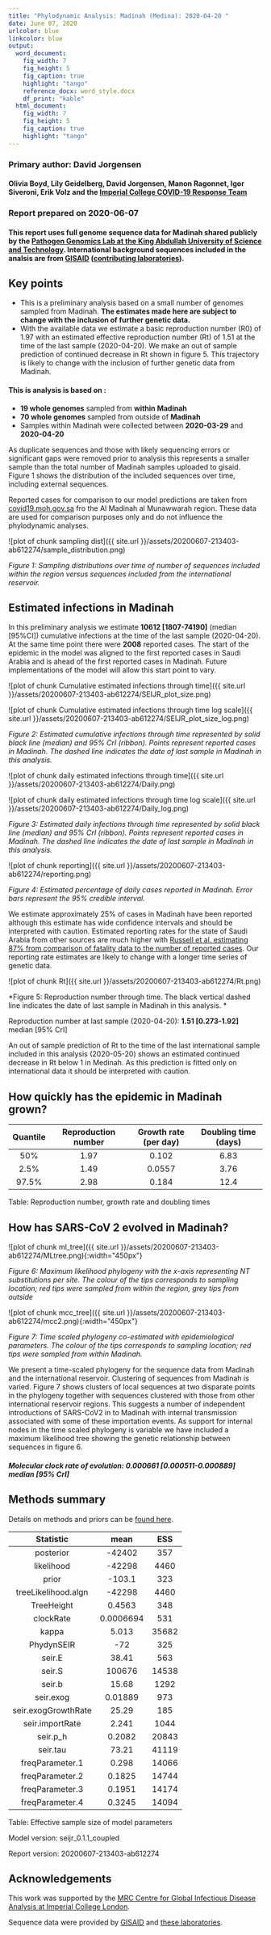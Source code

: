 ```yaml
---
title: "Phylodynamic Analysis: Madinah (Medina): 2020-04-20 "
date: June 07, 2020
urlcolor: blue
linkcolor: blue
output:
  word_document:
    fig_width: 7
    fig_height: 5
    fig_caption: true
    highlight: "tango"
    reference_docx: word_style.docx
    df_print: "kable"
  html_document:
    fig_width: 7
    fig_height: 5
    fig_caption: true
    highlight: "tango"
---
```



### Primary author: David Jorgensen

#### Olivia Boyd, Lily Geidelberg, David Jorgensen, Manon Ragonnet, Igor Siveroni, Erik Volz and the [Imperial College COVID-19 Response Team](http://sarscov2phylodynamics.org/about/)

### Report prepared on 2020-06-07

#### This report uses full genome sequence data for Madinah shared publicly by the [Pathogen Genomics Lab at the King Abdullah University of Science and Technology](https://pgl.kaust.edu.sa/). International background sequences included in the analsis are from [GISAID](http://www.epicov.org) ([contributing laboratories](http://whoinfectedwhom.org/gisaid_cov2020_acknowledgement_table.xls)).



## Key points
* This is a preliminary analysis based on a small number of genomes sampled from Madinah. **The estimates made here are subject to change with the inclusion of further genetic data.**
* With the available data we estimate a basic reproduction number (R0) of 1.97 with an estimated effective reproduction number (Rt) of 1.51 at the time of the last sample (2020-04-20). We make an out of sample prediction of continued decrease in Rt shown in figure 5. This trajectory is likely to change with the inclusion of further genetic data from Madinah. 


#### This is analysis is based on : 
  
* **19 whole genomes** sampled from **within Madinah**
* **70 whole genomes** sampled from outside of **Madinah**
* Samples within Madinah were collected between **2020-03-29** and **2020-04-20**

As duplicate sequences and those with likely sequencing errors or significant gaps were removed prior to analysis this represents a smaller sample than the total number of Madinah samples uploaded to gisaid. Figure 1 shows the distribution of the included sequences over time, including external sequences.

Reported cases for comparison to our model predictions are taken from [covid19.moh.gov.sa](covid19.moh.gov.sa) fro the Al Madinah al Munawwarah region. These data are used for comparison purposes only and do not influence the phylodynamic analyses.

![plot of chunk sampling dist]({{ site.url }}/assets/20200607-213403-ab612274/sample_distribution.png)

*Figure 1: Sampling distributions over time of number of sequences included within the region versus sequences included from the international reservoir.*


## Estimated infections in Madinah

In this preliminary analysis we estimate **10612 [1807-74190]** (median [95%CI]) cumulative infections at the time of the last sample (2020-04-20). At the same time point there were **2008** reported cases. The start of the epidemic in the model was aligned to the first reported cases in Saudi Arabia and is ahead of the first reported cases in Madinah. Future implementations of the model will allow this start point to vary.


![plot of chunk Cumulative estimated infections through time]({{ site.url }}/assets/20200607-213403-ab612274/SEIJR_plot_size.png)


![plot of chunk Cumulative estimated infections through time log scale]({{ site.url }}/assets/20200607-213403-ab612274/SEIJR_plot_size_log.png)


*Figure 2: Estimated cumulative infections through time represented by solid black line (median) and 95% CrI (ribbon). Points represent reported cases in Madinah. The dashed line indicates the date of last sample in Madinah in this analysis.*




![plot of chunk daily estimated infections through time]({{ site.url }}/assets/20200607-213403-ab612274/Daily.png)


![plot of chunk daily estimated infections through time log scale]({{ site.url }}/assets/20200607-213403-ab612274/Daily_log.png)


*Figure 3: Estimated daily  infections through time represented by solid black line (median) and 95% CrI (ribbon). Points represent reported cases in Madinah. The dashed line indicates the date of last sample in Madinah in this analysis.*


![plot of chunk reporting]({{ site.url }}/assets/20200607-213403-ab612274/reporting.png)

*Figure 4: Estimated percentage of daily cases reported in Madinah. Error bars represent the 95% credible interval.*

We estimate approximately 25% of cases in Madinah have been reported although this estimate has wide confidence intervals and should be interpreted with caution. Estimated reporting rates for the state of Saudi Arabia from other sources are much higher with [Russell et al. estimating 87% from comparison of fatality data to the number of reported cases](https://cmmid.github.io/topics/covid19/global_cfr_estimates.html). Our reporting rate estimates are likely to change with a longer time series of genetic data.

![plot of chunk Rt]({{ site.url }}/assets/20200607-213403-ab612274/Rt.png)

*Figure 5: Reproduction number through time. The black vertical dashed line indicates the date of last sample in Madinah in this analysis. *

Reproduction number at last sample (2020-04-20): **1.51 [0.273-1.92]** median [95% CrI]

An out of sample prediction of Rt to the time of the last international sample included in this analysis (2020-05-20) shows an estimated continued decrease in Rt below 1 in Medinah. As this prediction is fitted only on international data it should be interpreted with caution.


## How quickly has the epidemic in Madinah grown?



| Quantile | Reproduction number | Growth rate (per day) | Doubling time (days) |
|:--------:|:-------------------:|:---------------------:|:--------------------:|
|   50%    |        1.97         |         0.102         |         6.83         |
|   2.5%   |        1.49         |        0.0557         |         3.76         |
|  97.5%   |        2.98         |         0.184         |         12.4         |

Table: Reproduction number, growth rate and doubling times




## How has SARS-CoV 2 evolved in Madinah?


![plot of chunk ml_tree]({{ site.url }}/assets/20200607-213403-ab612274/MLtree.png){:width="450px"}

*Figure 6: Maximum likelihood phylogeny with the x-axis representing NT substitutions per site. The colour of the tips corresponds to sampling location; red tips were sampled from within the region, grey tips from outside*



![plot of chunk mcc_tree]({{ site.url }}/assets/20200607-213403-ab612274/mcc2.png){:width="450px"}

*Figure 7: Time scaled phylogeny co-estimated with epidemiological parameters. The colour of the tips corresponds to sampling location; red tips were sampled from within Madinah.*

We present a time-scaled phylogeny for the sequence data from Madinah and the international reservoir. Clustering of sequences from Madinah is varied.  Figure 7 shows clusters of local sequences at two disparate points in the phylogeny together with sequences clustered with those from other international reservoir regions. This suggests a number of independent introductions of SARS-CoV2 in to Madinah with internal transmission associated with some of these importation events. As support for internal nodes in the time scaled phylogeny is variable we have included a maximum likelihood tree showing the genetic relationship between sequences in figure 6.


##### Molecular clock rate of evolution: **0.000661 [0.000511-0.000889]** median [95% CrI]  


## Methods summary



Details on methods and priors can be [found here](http://whoinfectedwhom.org/seijr0.1.0_methods.pdf).






|      Statistic      |   mean    |  ESS  |
|:-------------------:|:---------:|:-----:|
|      posterior      |  -42402   |  357  |
|     likelihood      |  -42298   | 4460  |
|        prior        |  -103.1   |  323  |
| treeLikelihood.algn |  -42298   | 4460  |
|     TreeHeight      |  0.4563   |  348  |
|      clockRate      | 0.0006694 |  531  |
|        kappa        |   5.013   | 35682 |
|     PhydynSEIR      |    -72    |  325  |
|       seir.E        |   38.41   |  563  |
|       seir.S        |  100676   | 14538 |
|       seir.b        |   15.68   | 1292  |
|      seir.exog      |  0.01889  |  973  |
| seir.exogGrowthRate |   25.29   |  185  |
|   seir.importRate   |   2.241   | 1044  |
|      seir.p_h       |  0.2082   | 20843 |
|      seir.tau       |   73.21   | 41119 |
|   freqParameter.1   |   0.298   | 14066 |
|   freqParameter.2   |  0.1825   | 14744 |
|   freqParameter.3   |  0.1951   | 14174 |
|   freqParameter.4   |  0.3245   | 14094 |


Table: Effective sample size of model parameters




Model version: seijr_0.1.1_coupled

Report version: 20200607-213403-ab612274


## Acknowledgements

This work was supported by the [MRC Centre for Global Infectious Disease Analysis at Imperial College London](https://www.imperial.ac.uk/mrc-global-infectious-disease-analysis).

Sequence data were provided by [GISAID](http://www.epicov.org) and [these laboratories](http://whoinfectedwhom.org/gisaid_cov2020_acknowledgement_table.xls).


